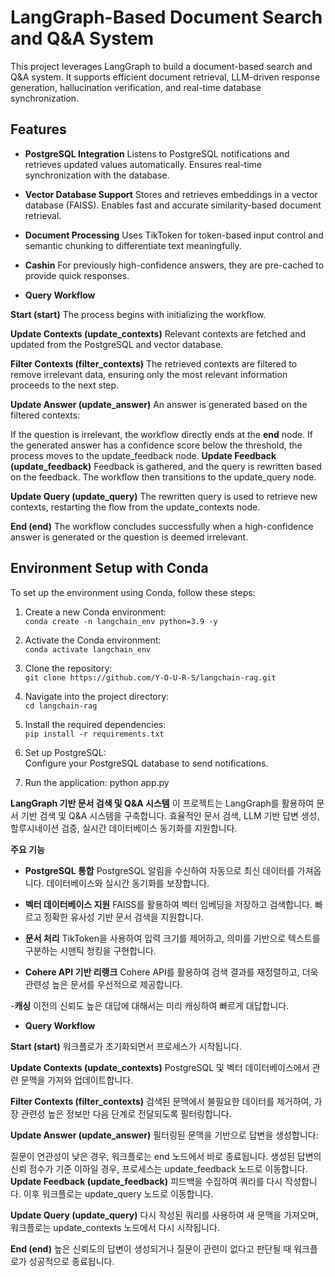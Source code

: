 # **LangGraph-Based Document Search and Q&A System**

This project leverages LangGraph to build a document-based search and Q&A system. It supports efficient document retrieval, LLM-driven response generation, hallucination verification, and real-time database synchronization.

## **Features**

- **PostgreSQL Integration**
  Listens to PostgreSQL notifications and retrieves updated values automatically. Ensures real-time synchronization with the database.

- **Vector Database Support**
  Stores and retrieves embeddings in a vector database (FAISS). Enables fast and accurate similarity-based document retrieval.

- **Document Processing**
  Uses TikToken for token-based input control and semantic chunking to differentiate text meaningfully.
  
- **Cashin**
  For previously high-confidence answers, they are pre-cached to provide quick responses.
  
- **Query Workflow**

 **Start (__start__)**
  The process begins with initializing the workflow.

 **Update Contexts (update_contexts)**
  Relevant contexts are fetched and updated from the PostgreSQL and vector database.

 **Filter Contexts (filter_contexts)**
  The retrieved contexts are filtered to remove irrelevant data, ensuring only the most relevant information proceeds to the next step.

 **Update Answer (update_answer)**
  An answer is generated based on the filtered contexts:

  If the question is irrelevant, the workflow directly ends at the __end__ node.
  If the generated answer has a confidence score below the threshold, the process moves to the update_feedback node.
 **Update Feedback (update_feedback)**
  Feedback is gathered, and the query is rewritten based on the feedback. The workflow then transitions to the update_query node.

 **Update Query (update_query)**
  The rewritten query is used to retrieve new contexts, restarting the flow from the update_contexts node.

 **End (__end__)**
  The workflow concludes successfully when a high-confidence answer is generated or the question is deemed irrelevant.

## **Environment Setup with Conda**

To set up the environment using Conda, follow these steps:

1. Create a new Conda environment:  
   `conda create -n langchain_env python=3.9 -y`

2. Activate the Conda environment:  
   `conda activate langchain_env`

3. Clone the repository:  
   `git clone https://github.com/Y-O-U-R-S/langchain-rag.git`

4. Navigate into the project directory:  
   `cd langchain-rag`

5. Install the required dependencies:  
   `pip install -r requirements.txt`

6. Set up PostgreSQL:  
   Configure your PostgreSQL database to send notifications.

7. Run the application:
     python app.py
   
**LangGraph 기반 문서 검색 및 Q&A 시스템**
이 프로젝트는 LangGraph를 활용하여 문서 기반 검색 및 Q&A 시스템을 구축합니다. 효율적인 문서 검색, LLM 기반 답변 생성, 할루시네이션 검증, 실시간 데이터베이스 동기화를 지원합니다.

**주요 기능**
- **PostgreSQL 통합**
  PostgreSQL 알림을 수신하여 자동으로 최신 데이터를 가져옵니다. 데이터베이스와 실시간 동기화를 보장합니다.

- **벡터 데이터베이스 지원**
  FAISS를 활용하여 벡터 임베딩을 저장하고 검색합니다. 빠르고 정확한 유사성 기반 문서 검색을 지원합니다.

- **문서 처리**
  TikToken을 사용하여 입력 크기를 제어하고, 의미를 기반으로 텍스트를 구분하는 시맨틱 청킹을 구현합니다.

- **Cohere API 기반 리랭크**
  Cohere API를 활용하여 검색 결과를 재정렬하고, 더욱 관련성 높은 문서를 우선적으로 제공합니다.
  
-**캐싱**
  이전의 신뢰도 높은 대답에 대해서는 미리 캐싱하여 빠르게 대답합니다.
  
- **Query Workflow**

 **Start (__start__)**
  워크플로가 초기화되면서 프로세스가 시작됩니다.

**Update Contexts (update_contexts)**
  PostgreSQL 및 벡터 데이터베이스에서 관련 문맥을 가져와 업데이트합니다.

**Filter Contexts (filter_contexts)**
  검색된 문맥에서 불필요한 데이터를 제거하여, 가장 관련성 높은 정보만 다음 단계로 전달되도록 필터링합니다.

**Update Answer (update_answer)**
  필터링된 문맥을 기반으로 답변을 생성합니다:

  질문이 연관성이 낮은 경우, 워크플로는 end 노드에서 바로 종료됩니다.
  생성된 답변의 신뢰 점수가 기준 이하일 경우, 프로세스는 update_feedback 노드로 이동합니다.
**Update Feedback (update_feedback)**
  피드백을 수집하여 쿼리를 다시 작성합니다. 이후 워크플로는 update_query 노드로 이동합니다.

**Update Query (update_query)**
  다시 작성된 쿼리를 사용하여 새 문맥을 가져오며, 워크플로는 update_contexts 노드에서 다시 시작됩니다.
  
**End (__end__)**
  높은 신뢰도의 답변이 생성되거나 질문이 관련이 없다고 판단될 때 워크플로가 성공적으로 종료됩니다.
